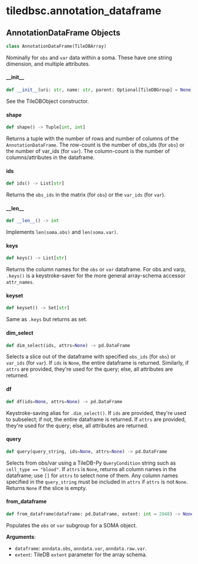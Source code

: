 <a id="tiledbsc.annotation_dataframe"></a>

# tiledbsc.annotation\_dataframe

<a id="tiledbsc.annotation_dataframe.AnnotationDataFrame"></a>

## AnnotationDataFrame Objects

```python
class AnnotationDataFrame(TileDBArray)
```

Nominally for `obs` and `var` data within a soma. These have one string dimension, and multiple attributes.

<a id="tiledbsc.annotation_dataframe.AnnotationDataFrame.__init__"></a>

#### \_\_init\_\_

```python
def __init__(uri: str, name: str, parent: Optional[TileDBGroup] = None)
```

See the TileDBObject constructor.

<a id="tiledbsc.annotation_dataframe.AnnotationDataFrame.shape"></a>

#### shape

```python
def shape() -> Tuple[int, int]
```

Returns a tuple with the number of rows and number of columns of the `AnnotationDataFrame`.
The row-count is the number of obs_ids (for `obs`) or the number of var_ids (for `var`).
The column-count is the number of columns/attributes in the dataframe.

<a id="tiledbsc.annotation_dataframe.AnnotationDataFrame.ids"></a>

#### ids

```python
def ids() -> List[str]
```

Returns the `obs_ids` in the matrix (for `obs`) or the `var_ids` (for `var`).

<a id="tiledbsc.annotation_dataframe.AnnotationDataFrame.__len__"></a>

#### \_\_len\_\_

```python
def __len__() -> int
```

Implements `len(soma.obs)` and `len(soma.var)`.

<a id="tiledbsc.annotation_dataframe.AnnotationDataFrame.keys"></a>

#### keys

```python
def keys() -> List[str]
```

Returns the column names for the `obs` or `var` dataframe.  For obs and varp, `.keys()` is a
keystroke-saver for the more general array-schema accessor `attr_names`.

<a id="tiledbsc.annotation_dataframe.AnnotationDataFrame.keyset"></a>

#### keyset

```python
def keyset() -> Set[str]
```

Same as `.keys` but returns as set.

<a id="tiledbsc.annotation_dataframe.AnnotationDataFrame.dim_select"></a>

#### dim\_select

```python
def dim_select(ids, attrs=None) -> pd.DataFrame
```

Selects a slice out of the dataframe with specified `obs_ids` (for `obs`) or `var_ids` (for
`var`).  If `ids` is `None`, the entire dataframe is returned.  Similarly, if `attrs` are
provided, they're used for the query; else, all attributes are returned.

<a id="tiledbsc.annotation_dataframe.AnnotationDataFrame.df"></a>

#### df

```python
def df(ids=None, attrs=None) -> pd.DataFrame
```

Keystroke-saving alias for `.dim_select()`. If `ids` are provided, they're used
to subselect; if not, the entire dataframe is returned. If `attrs` are provided,
they're used for the query; else, all attributes are returned.

<a id="tiledbsc.annotation_dataframe.AnnotationDataFrame.query"></a>

#### query

```python
def query(query_string, ids=None, attrs=None) -> pd.DataFrame
```

Selects from obs/var using a TileDB-Py `QueryCondition` string such as `cell_type ==
"blood"`.  If `attrs` is `None`, returns all column names in the dataframe; use `[]` for
`attrs` to select none of them.  Any column names specified in the `query_string` must be
included in `attrs` if `attrs` is not `None`.  Returns `None` if the slice is empty.

<a id="tiledbsc.annotation_dataframe.AnnotationDataFrame.from_dataframe"></a>

#### from\_dataframe

```python
def from_dataframe(dataframe: pd.DataFrame, extent: int = 2048) -> None
```

Populates the `obs` or `var` subgroup for a SOMA object.

**Arguments**:

- `dataframe`: `anndata.obs`, `anndata.var`, `anndata.raw.var`.
- `extent`: TileDB `extent` parameter for the array schema.

